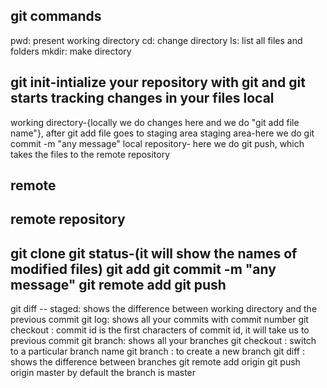 git commands
------------
pwd: present working directory
cd: change directory
ls: list all files and folders
mkdir: make directory

git init-intialize your repository with git and git starts tracking changes in your files
local
-----
working directory-{locally we do changes here and we do "git add file name"}, after git add file goes to staging area
staging area-here we do git commit -m "any message"
local repository- here we do git push, which takes the files to the remote repository

remote
------
remote repository
-----------------
git clone <github url>
git status-(it will show the names of modified files)
git add <fileName>
git commit -m "any message"
git remote add <remote repository name> <remote github url>
git push
--------
git diff -- staged: shows the difference between working directory and the previous commit
git log: shows all your commits with commit number
git checkout <commit id>: commit id is the first characters of commit id, it will take us to previous commit
git branch: shows all your branches
git checkout <branch name>: switch to a particular branch name
git branch <branch name>: to create a new branch
git diff <branch A> <branch B>: shows the difference between branches
git remote add origin <empty github url>
git push origin master
by default the branch is master